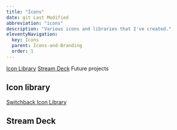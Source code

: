 ```yaml
---
title: "Icons"
date: git Last Modified
abbreviation: "icons"
description: "Various icons and libraries that I've created."
eleventyNavigation:
  key: Icons
  parent: Icons-and-Branding
  order: 1
---
```


<div class="container">
  <div class="row">
    <div class="col-3 position-static">
      <nav class="nav flex-column nav-pills">
        <a class="nav-link" href="#icon-library">Icon Library</a>
        <a class="nav-link" href="#stream-deck">Stream Deck</a>
        <a class="nav-link disabled" aria-disabled="true">Future projects</a>
      </nav>
    </div>
    <div class="col-9">
      <h2 id="icon-library">Icon library</h2>
      <p class="my-4">
        <a href="https://www.figma.com/@adamj" alt="External link to Figma library">Switchback Icon Library</a>
      <h2 id="stream-deck">Stream Deck</h2>
    </div>
  </div>
</div>
